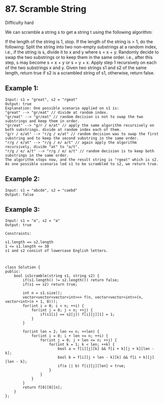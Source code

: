 # 87. Scramble String
Difficulty hard

We can scramble a string s to get a string t using the following algorithm:

If the length of the string is 1, stop.
If the length of the string is > 1, do the following:
Split the string into two non-empty substrings at a random index, i.e., if the string is s, divide it to x and y where s = x + y.
Randomly decide to swap the two substrings or to keep them in the same order. i.e., after this step, s may become s = x + y or s = y + x.
Apply step 1 recursively on each of the two substrings x and y.
Given two strings s1 and s2 of the same length, return true if s2 is a scrambled string of s1, otherwise, return false.


## Example 1:
```
Input: s1 = "great", s2 = "rgeat"
Output: true
Explanation: One possible scenario applied on s1 is:
"great" --> "gr/eat" // divide at random index.
"gr/eat" --> "gr/eat" // random decision is not to swap the two substrings and keep them in order.
"gr/eat" --> "g/r / e/at" // apply the same algorithm recursively on both substrings. divide at random index each of them.
"g/r / e/at" --> "r/g / e/at" // random decision was to swap the first substring and to keep the second substring in the same order.
"r/g / e/at" --> "r/g / e/ a/t" // again apply the algorithm recursively, divide "at" to "a/t".
"r/g / e/ a/t" --> "r/g / e/ a/t" // random decision is to keep both substrings in the same order.
The algorithm stops now, and the result string is "rgeat" which is s2.
As one possible scenario led s1 to be scrambled to s2, we return true.
```


## Example 2:
```
Input: s1 = "abcde", s2 = "caebd"
Output: false
```


## Example 3:
```
Input: s1 = "a", s2 = "a"
Output: true
```


```
Constraints:

s1.length == s2.length
1 <= s1.length <= 30
s1 and s2 consist of lowercase English letters.
```


#
```
class Solution {
public:
    bool isScramble(string s1, string s2) {
        if(s1.length() != s2.length()) return false;
    	if(s1 == s2) return true;

    	int n = s1.size();
    	vector<vector<vector<int>>> f(n, vector<vector<int>>(n, vector<int>(n + 1, 0)));
    	for(int i = 0; i < n; ++i) {
    		for(int j = 0; j < n; ++j) {
    			if(s1[i] == s2[j]) f[i][j][1] = 1;
    		}
    	}

    	for(int len = 2; len <= n; ++len) {
    		for(int i = 0; i + len <= n; ++i) {
    			for(int j = 0; j + len <= n; ++j) {
    				for(int k = 1; k < len; ++k) {
    					bool a = f[i][j][k] && f[i + k][j + k][len - k];
    					bool b = f[i][j + len - k][k] && f[i + k][j][len - k];
    					if(a || b) f[i][j][len] = true;
    				}
    			}
    		}
    	}
    	return f[0][0][n];
    }
};
```